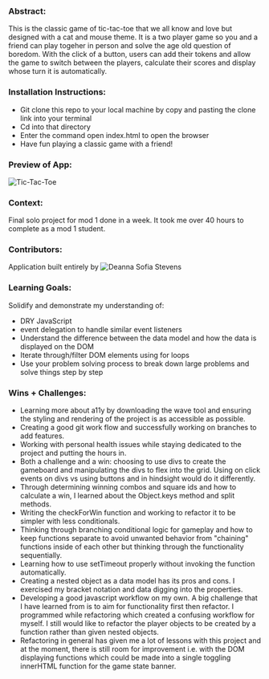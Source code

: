 ### Abstract:   
This is the classic game of tic-tac-toe that we all know and love but designed with a cat and mouse theme. It is a two player game so you and a friend can play togeher in person and solve the age old question of boredom. With the click of a button, users can add their tokens and allow the game to switch between the players, calculate their scores and display whose turn it is automatically.  
### Installation Instructions:

- Git clone this repo to your local machine by copy and pasting the clone link into your terminal
- Cd into that directory
- Enter the command open index.html to open the browser
- Have fun playing a classic game with a friend! 

### Preview of App:  

![Tic-Tac-Toe](https://jmp.sh/s/339d8MIROPZPjz4oErnQ)

### Context:  

Final solo project for mod 1 done in a week. It took me over 40 hours to complete as a mod 1 student. 

### Contributors:  
Application built entirely by ![Deanna Sofia Stevens](https://github.com/dsstevens)

### Learning Goals:

Solidify and demonstrate my understanding of: 
 - DRY JavaScript
 - event delegation to handle similar event listeners
 - Understand the difference between the data model and how the data is displayed on the DOM
 - Iterate through/filter DOM elements using for loops
 - Use your problem solving process to break down large problems and solve things step by step

### Wins + Challenges:  
 - Learning more about a11y by downloading the wave tool and ensuring the styling and rendering of the project is as accessible as possible.  
 - Creating a good git work flow and successfully working on branches to add features.  
 - Working with personal health issues while staying dedicated to the project and putting the hours in.
 - Both a challenge and a win: choosing to use divs to create the gameboard and manipulating the divs to flex into the grid. Using on click events on divs vs using buttons and in hindsight would do it differently.  
 - Through determining winning combos and square ids and how to calculate a win, I learned about the Object.keys method and split methods.
 - Writing the checkForWin function and working to refactor it to be simpler with less conditionals.
 - Thinking through branching conditional logic for gameplay and how to keep functions separate to avoid unwanted behavior from "chaining" functions inside of each other but thinking through the functionality sequentially.
 - Learning how to use setTimeout properly without invoking the function automatically.
 - Creating a nested object as a data model has its pros and cons. I exercised my bracket notation and data digging into the properties.
 - Developing a good javascript workflow on my own. A big challenge that I have learned from is to aim for functionality first then refactor. I programmed while refactoring which created a confusing workflow for myself. I still would like to refactor the player objects to be created by a function rather than given nested objects.
 - Refactoring in general has given me a lot of lessons with this project and at the moment, there is still room for improvement i.e. with the DOM displaying functions which could be made into a single toggling innerHTML function for the game state banner. 

